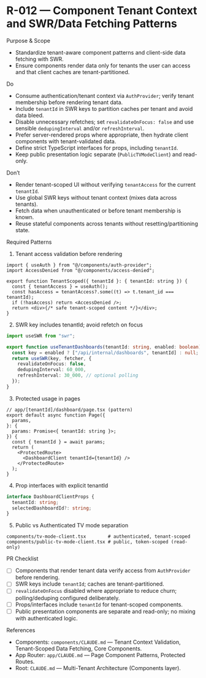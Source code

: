 <!--
Rule: R-012
Title: Component Tenant Context and SWR/Data Fetching Patterns
Status: enabled
-->

# R-012 — Component Tenant Context and SWR/Data Fetching Patterns

Purpose & Scope

- Standardize tenant-aware component patterns and client-side data fetching with SWR.
- Ensure components render data only for tenants the user can access and that client caches are tenant-partitioned.

Do

- Consume authentication/tenant context via `AuthProvider`; verify tenant membership before rendering tenant data.
- Include `tenantId` in SWR keys to partition caches per tenant and avoid data bleed.
- Disable unnecessary refetches; set `revalidateOnFocus: false` and use sensible `dedupingInterval` and/or `refreshInterval`.
- Prefer server-rendered props where appropriate, then hydrate client components with tenant-validated data.
- Define strict TypeScript interfaces for props, including `tenantId`.
- Keep public presentation logic separate (`PublicTVModeClient`) and read-only.

Don’t

- Render tenant-scoped UI without verifying `tenantAccess` for the current `tenantId`.
- Use global SWR keys without tenant context (mixes data across tenants).
- Fetch data when unauthenticated or before tenant membership is known.
- Reuse stateful components across tenants without resetting/partitioning state.

Required Patterns

1. Tenant access validation before rendering

```tsx
import { useAuth } from "@/components/auth-provider";
import AccessDenied from "@/components/access-denied";

export function TenantScoped({ tenantId }: { tenantId: string }) {
  const { tenantAccess } = useAuth();
  const hasAccess = tenantAccess?.some((t) => t.tenant_id === tenantId);
  if (!hasAccess) return <AccessDenied />;
  return <div>{/* safe tenant-scoped content */}</div>;
}
```

2. SWR key includes tenantId; avoid refetch on focus

```ts
import useSWR from "swr";

export function useTenantDashboards(tenantId: string, enabled: boolean) {
  const key = enabled ? ["/api/internal/dashboards", tenantId] : null;
  return useSWR(key, fetcher, {
    revalidateOnFocus: false,
    dedupingInterval: 60_000,
    refreshInterval: 30_000, // optional polling
  });
}
```

3. Protected usage in pages

```tsx
// app/[tenantId]/dashboard/page.tsx (pattern)
export default async function Page({
  params,
}: {
  params: Promise<{ tenantId: string }>;
}) {
  const { tenantId } = await params;
  return (
    <ProtectedRoute>
      <DashboardClient tenantId={tenantId} />
    </ProtectedRoute>
  );
}
```

4. Prop interfaces with explicit tenantId

```ts
interface DashboardClientProps {
  tenantId: string;
  selectedDashboardId?: string;
}
```

5. Public vs Authenticated TV mode separation

```text
components/tv-mode-client.tsx        # authenticated, tenant-scoped
components/public-tv-mode-client.tsx # public, token-scoped (read-only)
```

PR Checklist

- [ ] Components that render tenant data verify access from `AuthProvider` before rendering.
- [ ] SWR keys include `tenantId`; caches are tenant-partitioned.
- [ ] `revalidateOnFocus` disabled where appropriate to reduce churn; polling/deduping configured deliberately.
- [ ] Props/interfaces include `tenantId` for tenant-scoped components.
- [ ] Public presentation components are separate and read-only; no mixing with authenticated logic.

References

- Components: `components/CLAUDE.md` — Tenant Context Validation, Tenant-Scoped Data Fetching, Core Components.
- App Router: `app/CLAUDE.md` — Page Component Patterns, Protected Routes.
- Root: `CLAUDE.md` — Multi-Tenant Architecture (Components layer).
